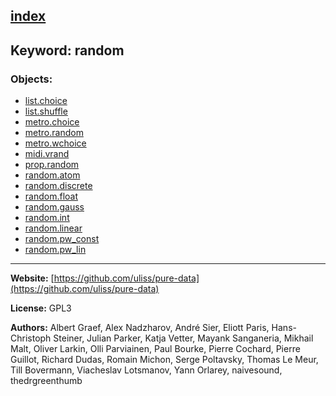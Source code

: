 [index](../index.html)
---

## Keyword: random

### Objects:
* [list.choice](../list.choice.html)
* [list.shuffle](../list.shuffle.html)
* [metro.choice](../metro.choice.html)
* [metro.random](../metro.random.html)
* [metro.wchoice](../metro.wchoice.html)
* [midi.vrand](../midi.vrand.html)
* [prop.random](../prop.random.html)
* [random.atom](../random.atom.html)
* [random.discrete](../random.discrete.html)
* [random.float](../random.float.html)
* [random.gauss](../random.gauss.html)
* [random.int](../random.int.html)
* [random.linear](../random.linear.html)
* [random.pw_const](../random.pw_const.html)
* [random.pw_lin](../random.pw_lin.html)

---
**Website:** [https://github.com/uliss/pure-data](https://github.com/uliss/pure-data)

**License:** GPL3

**Authors:** Albert Graef, Alex Nadzharov, André Sier, Eliott Paris, Hans-Christoph Steiner, Julian Parker, Katja Vetter, Mayank Sanganeria, Mikhail Malt, Oliver Larkin, Olli Parviainen, Paul Bourke, Pierre Cochard, Pierre Guillot, Richard Dudas, Romain Michon, Serge Poltavsky, Thomas Le Meur, Till Bovermann, Viacheslav Lotsmanov, Yann Orlarey, naivesound, thedrgreenthumb
